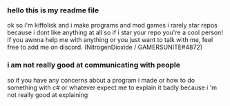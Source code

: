 ### hello this is my readme file
ok so i'm kiffolisk and i make programs and mod games
i rarely star repos because i dont like anything at all so if i star your repo you're a cool person!
if you awnna help me with anything or you just want to talk with me, feel free to add me on discord. (NitrogenDioxide / GAMERSUNITE#4872)

### i am not really good at communicating with people
so if you have any concerns about a program i made or how to do something with c# or whatever
expect me to explain it badly because i 'm not really good at explaining
